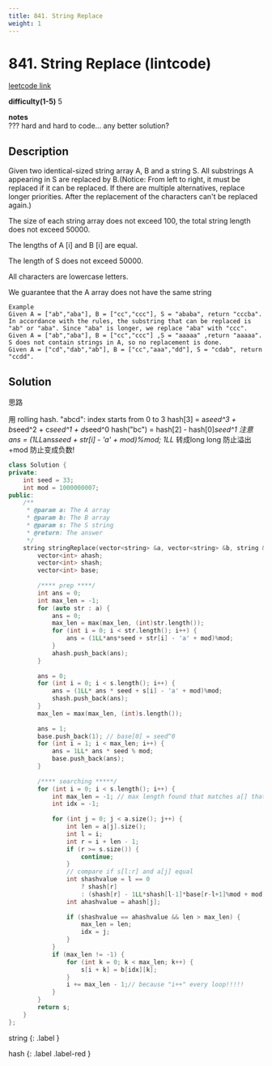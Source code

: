 ```yaml
---
title: 841. String Replace
weight: 1
---
```

# 841. String Replace (lintcode)
[leetcode link]()

**difficulty(1-5)** 
5

**notes**   
??? hard and hard to code... any better solution?

## Description

Given two identical-sized string array A, B and a string S. All substrings A appearing in S are replaced by B.(Notice: From left to right, it must be replaced if it can be replaced. If there are multiple alternatives, replace longer priorities. After the replacement of the characters can't be replaced again.)

The size of each string array does not exceed 100, the total string length does not exceed 50000.

The lengths of A [i] and B [i] are equal.

The length of S does not exceed 50000.

All characters are lowercase letters.

We guarantee that the A array does not have the same string

```
Example
Given A = ["ab","aba"], B = ["cc","ccc"], S = "ababa", return "cccba".
In accordance with the rules, the substring that can be replaced is "ab" or "aba". Since "aba" is longer, we replace "aba" with "ccc".  
Given A = ["ab","aba"], B = ["cc","ccc"] ,S = "aaaaa" ,return "aaaaa".
S does not contain strings in A, so no replacement is done.
Given A = ["cd","dab","ab"], B = ["cc","aaa","dd"], S = "cdab", return "ccdd".
```

## Solution

思路

用 rolling hash. 
"abcd":  index starts from 0 to 3
hash[3] = a*seed^3 + b*seed^2 + c*seed^1 + d*seed^0
hash("bc") = hash[2] - hash[0]*seed^1
注意  
ans = (1LL*ans*seed + str[i] - 'a' + mod)%mod;
1LL*  转成long long 防止溢出
+mod 防止变成负数!

```c++
class Solution {
private: 
    int seed = 33;
    int mod = 1000000007;
public:
    /**
     * @param a: The A array
     * @param b: The B array
     * @param s: The S string
     * @return: The answer
     */
    string stringReplace(vector<string> &a, vector<string> &b, string &s) {
        vector<int> ahash;
        vector<int> shash;
        vector<int> base;
        
        /**** prep ****/
        int ans = 0;
        int max_len = -1;
        for (auto str : a) {
            ans = 0;
            max_len = max(max_len, (int)str.length());
            for (int i = 0; i < str.length(); i++) {
                ans = (1LL*ans*seed + str[i] - 'a' + mod)%mod;
            }
            ahash.push_back(ans);
        }
        
        ans = 0;
        for (int i = 0; i < s.length(); i++) {
            ans = (1LL* ans * seed + s[i] - 'a' + mod)%mod;
            shash.push_back(ans);
        }
        max_len = max(max_len, (int)s.length());
        
        ans = 1;
        base.push_back(1); // base[0] = seed^0
        for (int i = 1; i < max_len; i++) {
            ans = 1LL* ans * seed % mod;
            base.push_back(ans);
        }
        
        /**** searching *****/
        for (int i = 0; i < s.length(); i++) {
            int max_len = -1; // max length found that matches a[] that starts from s[i]
            int idx = -1;
            
            for (int j = 0; j < a.size(); j++) {
                int len = a[j].size();
                int l = i;
                int r = i + len - 1;
                if (r >= s.size()) {
                    continue;
                }
                // compare if s[l:r] and a[j] equal
                int shashvalue = l == 0 
                    ? shash[r] 
                    : (shash[r] - 1LL*shash[l-1]*base[r-l+1]%mod + mod)%mod;
                int ahashvalue = ahash[j];
                
                if (shashvalue == ahashvalue && len > max_len) {
                    max_len = len;
                    idx = j;
                }
            }
            if (max_len != -1) {
                for (int k = 0; k < max_len; k++) {
                    s[i + k] = b[idx][k];
                }
                i += max_len - 1;// because "i++" every loop!!!!!
            }
        }
        return s;
    }
};
```


string
{: .label }

hash
{: .label .label-red }
